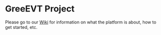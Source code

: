 # GreeEVT Project
Please go to our [Wiki](https://github.com/GreenEVT/GreenEVT/wiki) for information on what the platform is about, how to get started, etc. 
